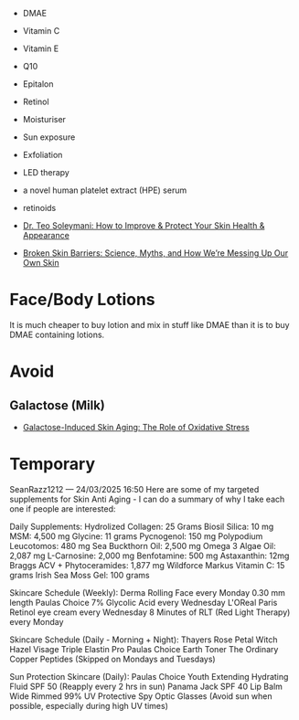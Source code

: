 - DMAE
- Vitamin C
- Vitamin E
- Q10
- Epitalon
- Retinol
- Moisturiser
- Sun exposure
- Exfoliation
- LED therapy
- a novel human platelet extract (HPE) serum
- retinoids

- [Dr. Teo Soleymani: How to Improve & Protect Your Skin Health & Appearance](https://www.youtube.com/watch?v=wgUjIRtote8)
- [Broken Skin Barriers: Science, Myths, and How We’re Messing Up Our Own Skin](https://www.msn.com/en-gb/health/other/broken-skin-barriers-science-myths-and-how-we-re-messing-up-our-own-skin/ar-AA1BobjU)

# Face/Body Lotions
It is much cheaper to buy lotion and mix in stuff like DMAE than it is to buy DMAE containing lotions.

# Avoid
## Galactose (Milk)
- [Galactose-Induced Skin Aging: The Role of Oxidative Stress](https://pmc.ncbi.nlm.nih.gov/articles/PMC7317321/)

# Temporary
SeanRazz1212 — 24/03/2025 16:50
Here are some of my targeted supplements for Skin Anti Aging - I can do a summary of why I take each one if people are interested:

Daily Supplements: 
Hydrolized Collagen: 25 Grams
Biosil Silica: 10 mg
MSM: 4,500 mg
Glycine: 11 grams
Pycnogenol: 150 mg
Polypodium Leucotomos: 480 mg
Sea Buckthorn Oil: 2,500 mg
Omega 3 Algae Oil: 2,087 mg
L-Carnosine: 2,000 mg
Benfotamine: 500 mg
Astaxanthin: 12mg
Braggs ACV + Phytoceramides: 1,877 mg
Wildforce Markus Vitamin C: 15 grams
Irish Sea Moss Gel: 100 grams

Skincare Schedule (Weekly):
Derma Rolling Face every Monday 0.30 mm length
Paulas Choice 7% Glycolic Acid every Wednesday
L'OReal Paris Retinol eye cream every Wednesday
8 Minutes of RLT (Red Light Therapy) every Monday

Skincare Schedule (Daily - Morning + Night):
Thayers Rose Petal Witch Hazel
Visage Triple Elastin Pro
Paulas Choice Earth Toner
The Ordinary Copper Peptides (Skipped on Mondays and Tuesdays)

Sun Protection Skincare (Daily):
Paulas Choice Youth Extending Hydrating Fluid SPF 50 (Reapply every 2 hrs in sun)
Panama Jack SPF 40 Lip Balm
Wide Rimmed 99% UV Protective Spy Optic Glasses
(Avoid sun when possible, especially during high UV times)
